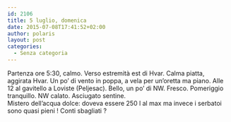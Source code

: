 ```yaml
---
id: 2106
title: 5 luglio, domenica
date: 2015-07-08T17:41:52+02:00
author: polaris
layout: post
categories:
  - Senza categoria
---
```

Partenza ore 5:30, calmo. Verso estremità est di Hvar. Calma piatta, aggirata Hvar. Un po&#8217; di vento in poppa, a vela per un&#8217;oretta ma piano. Alle 12 al gavitello a Loviste (Peljesac). Bello, un po&#8217; di NW. Fresco. Pomeriggio tranquillo. NW calato. Asciugato sentine.  
Mistero dell&#8217;acqua dolce: doveva essere 250 l al max ma invece i serbatoi sono quasi pieni ! Conti sbagliati ?

&nbsp;